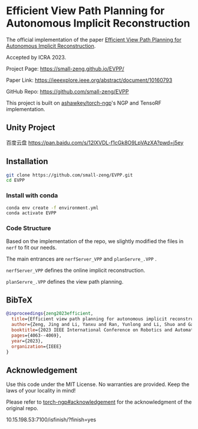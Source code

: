 # Efficient View Path Planning for Autonomous Implicit Reconstruction

The official implementation of the paper [Efficient View Path Planning for Autonomous Implicit Reconstruction]().

Accepted by ICRA 2023.

Project Page: https://small-zeng.github.io/EVPP/

Paper Link: https://ieeexplore.ieee.org/abstract/document/10160793

GitHub Repo: https://github.com/small-zeng/EVPP

This project is built on [ashawkey/torch-ngp](https://github.com/ashawkey/torch-ngp)'s NGP and TensoRF implementation.

## Unity Project
百度云盘 https://pan.baidu.com/s/12lXVDL-f1cGk8O9LpVAzXA?pwd=j5ey

## Installation

```bash
git clone https://github.com/small-zeng/EVPP.git
cd EVPP
```

### Install with conda

```bash
conda env create -f environment.yml
conda activate EVPP
```

### Code Structure

Based on the implementation of the repo, we slightly modified the files in `nerf` to fit our needs.

The main entrances are `nerfServer_VPP`  and `planServre_.VPP` .

`nerfServer_VPP`  defines the online implicit reconstruction.

`planServre_.VPP` defines the view path planning.



## BibTeX

```bibtex
@inproceedings{zeng2023efficient,
  title={Efficient view path planning for autonomous implicit reconstruction},
  author={Zeng, Jing and Li, Yanxu and Ran, Yunlong and Li, Shuo and Gao, Fei and Li, Lincheng and He, Shibo and Chen, Jiming and Ye, Qi},
  booktitle={2023 IEEE International Conference on Robotics and Automation (ICRA)},
  pages={4063--4069},
  year={2023},
  organization={IEEE}
}
```

## Acknowledgement

Use this code under the MIT License. No warranties are provided. Keep the laws of your locality in mind!

Please refer to [torch-ngp#acknowledgement](https://github.com/ashawkey/torch-ngp#acknowledgement) for the acknowledgment of the original repo.



10.15.198.53:7100/isfinish/?finish=yes